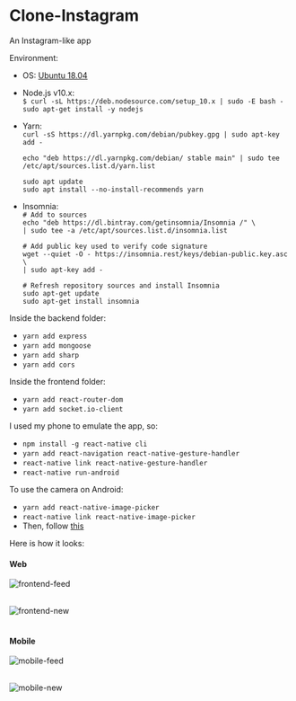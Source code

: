# Clone-Instagram
An Instagram-like app

Environment:
- OS: [Ubuntu 18.04](http://releases.ubuntu.com/18.04/)
- Node.js v10.x: <br>
    ``$ curl -sL https://deb.nodesource.com/setup_10.x | sudo -E bash - `` <br>
    `` sudo apt-get install -y nodejs ``
- Yarn: <br>
    `` curl -sS https://dl.yarnpkg.com/debian/pubkey.gpg | sudo apt-key add - ``

    `` echo "deb https://dl.yarnpkg.com/debian/ stable main" | sudo tee /etc/apt/sources.list.d/yarn.list ``

    `` sudo apt update `` <br>
    `` sudo apt install --no-install-recommends yarn `` <br>

- Insomnia: <br>
    `` # Add to sources `` <br>
    `` echo "deb https://dl.bintray.com/getinsomnia/Insomnia /" \ `` <br>
    `` | sudo tee -a /etc/apt/sources.list.d/insomnia.list ``

    `` # Add public key used to verify code signature `` <br>
    `` wget --quiet -O - https://insomnia.rest/keys/debian-public.key.asc \ `` <br>
    `` | sudo apt-key add - ``

    `` # Refresh repository sources and install Insomnia `` <br>
    `` sudo apt-get update `` <br>
    `` sudo apt-get install insomnia ``

Inside the backend folder:
- `` yarn add express ``
- `` yarn add mongoose ``
- `` yarn add sharp ``
- `` yarn add cors ``

Inside the frontend folder:
- `` yarn add react-router-dom ``
- `` yarn add socket.io-client ``

I used my phone to emulate the app, so:
- `` npm install -g react-native cli ``
- `` yarn add react-navigation react-native-gesture-handler ``
- `` react-native link react-native-gesture-handler ``
- `` react-native run-android ``

To use the camera on Android:
- `` yarn add react-native-image-picker ``
- `` react-native link react-native-image-picker ``
- Then, follow [this](https://github.com/react-native-community/react-native-image-picker/blob/master/docs/Install.md)

Here is how it looks:

#### Web

![frontend-feed](/img/frontend-feed.png) <br><br>

![frontend-new](/img/frontend-new.png) <br><br>

#### Mobile

![mobile-feed](/img/mobile-feed.jpg) <br><br>

![mobile-new](/img/mobile-new.jpg)